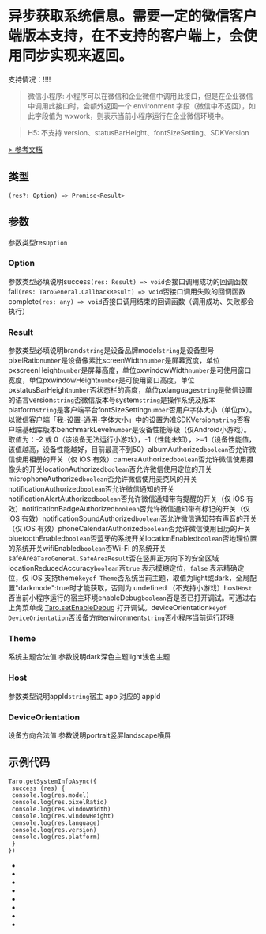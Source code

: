 # 异步获取系统信息。需要一定的微信客户端版本支持，在不支持的客户端上，会使用同步实现来返回。
支持情况：!!!!
> 微信小程序: 小程序可以在微信和企业微信中调用此接口，但是在企业微信中调用此接口时，会额外返回一个 environment 字段（微信中不返回），如此字段值为 wxwork，则表示当前小程序运行在企业微信环境中。

> H5: 不支持 version、statusBarHeight、fontSizeSetting、SDKVersion

[> 参考文档
](https://developers.weixin.qq.com/miniprogram/dev/api/base/system/wx.getSystemInfoAsync.html)
## 类型[​](getSystemInfoAsync.html#类型)
```tsx
(res?: Option) => Promise<Result>
```

## 参数[​](getSystemInfoAsync.html#参数)
参数类型res`Option`
### Option[​](getSystemInfoAsync.html#option)
参数类型必填说明success`(res: Result) => void`否接口调用成功的回调函数fail`(res: TaroGeneral.CallbackResult) => void`否接口调用失败的回调函数complete`(res: any) => void`否接口调用结束的回调函数（调用成功、失败都会执行）
### Result[​](getSystemInfoAsync.html#result)
参数类型必填说明brand`string`是设备品牌model`string`是设备型号pixelRatio`number`是设备像素比screenWidth`number`是屏幕宽度，单位pxscreenHeight`number`是屏幕高度，单位pxwindowWidth`number`是可使用窗口宽度，单位pxwindowHeight`number`是可使用窗口高度，单位pxstatusBarHeight`number`否状态栏的高度，单位pxlanguage`string`是微信设置的语言version`string`否微信版本号system`string`是操作系统及版本platform`string`是客户端平台fontSizeSetting`number`否用户字体大小（单位px）。以微信客户端「我-设置-通用-字体大小」中的设置为准SDKVersion`string`否客户端基础库版本benchmarkLevel`number`是设备性能等级（仅Android小游戏）。取值为：-2 或 0（该设备无法运行小游戏），-1（性能未知），>=1（设备性能值，该值越高，设备性能越好，目前最高不到50）albumAuthorized`boolean`否允许微信使用相册的开关（仅 iOS 有效）cameraAuthorized`boolean`否允许微信使用摄像头的开关locationAuthorized`boolean`否允许微信使用定位的开关microphoneAuthorized`boolean`否允许微信使用麦克风的开关notificationAuthorized`boolean`否允许微信通知的开关notificationAlertAuthorized`boolean`否允许微信通知带有提醒的开关（仅 iOS 有效）notificationBadgeAuthorized`boolean`否允许微信通知带有标记的开关（仅 iOS 有效）notificationSoundAuthorized`boolean`否允许微信通知带有声音的开关（仅 iOS 有效）phoneCalendarAuthorized`boolean`否允许微信使用日历的开关bluetoothEnabled`boolean`否蓝牙的系统开关locationEnabled`boolean`否地理位置的系统开关wifiEnabled`boolean`否Wi-Fi 的系统开关safeArea`TaroGeneral.SafeAreaResult`否在竖屏正方向下的安全区域locationReducedAccuracy`boolean`否`true` 表示模糊定位，`false` 表示精确定位，仅 iOS 支持theme`keyof Theme`否系统当前主题，取值为light或dark，全局配置"darkmode":true时才能获取，否则为 undefined （不支持小游戏）host`Host`否当前小程序运行的宿主环境enableDebug`boolean`否是否已打开调试。可通过右上角菜单或 [Taro.setEnableDebug](../debug/setEnableDebug.html) 打开调试。deviceOrientation`keyof DeviceOrientation`否设备方向environment`string`否小程序当前运行环境
### Theme[​](getSystemInfoAsync.html#theme)
系统主题合法值
参数说明dark深色主题light浅色主题
### Host[​](getSystemInfoAsync.html#host)
参数类型说明appId`string`宿主 app 对应的 appId
### DeviceOrientation[​](getSystemInfoAsync.html#deviceorientation)
设备方向合法值
参数说明portrait竖屏landscape横屏
## 示例代码[​](getSystemInfoAsync.html#示例代码)
```tsx
Taro.getSystemInfoAsync({
 success (res) {
 console.log(res.model)
 console.log(res.pixelRatio)
 console.log(res.windowWidth)
 console.log(res.windowHeight)
 console.log(res.language)
 console.log(res.version)
 console.log(res.platform)
 }
})
```

- 
- 

- 
- 
- 
- 
- 

-
